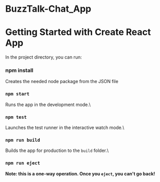 # BuzzTalk-Chat_App

# Getting Started with Create React App

In the project directory, you can run:

### npm install

Creates the needed node package from the JSON file

### `npm start`

Runs the app in the development mode.\

### `npm test`

Launches the test runner in the interactive watch mode.\

### `npm run build`

Builds the app for production to the `build` folder.\

### `npm run eject`

**Note: this is a one-way operation. Once you `eject`, you can't go back!**